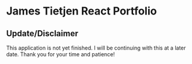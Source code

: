 # James Tietjen React Portfolio

## Update/Disclaimer
This application is not yet finished. I will be continuing with this at a later date. Thank you for your time and patience!
